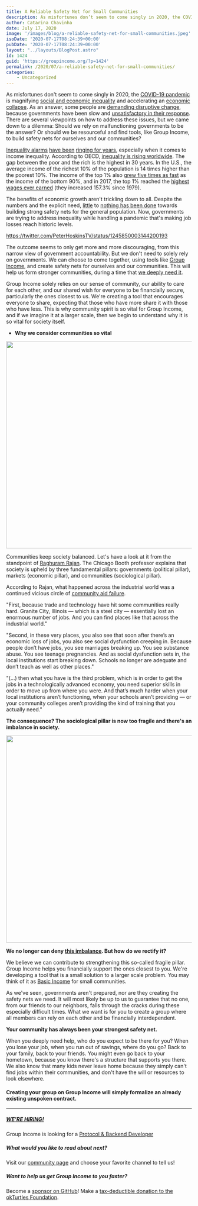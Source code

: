 ```yaml
---
title: A Reliable Safety Net for Small Communities
description: As misfortunes don’t seem to come singly in 2020, the COVID-19 pandemic is magnifying social and economic inequality and accelerating an economic collapse...
author: Catarina Chavinha
date: July 17, 2020
image: '/images/blog/a-reliable-safety-net-for-small-communities.jpeg'
isoDate: '2020-07-17T08:24:39+00:00'
pubDate: '2020-07-17T08:24:39+00:00'
layout: "../layouts/BlogPost.astro"
id: 1424
guid: 'https://groupincome.org/?p=1424'
permalink: /2020/07/a-reliable-safety-net-for-small-communities/
categories:
    - Uncategorized
---
```


As misfortunes don't seem to come singly in 2020, the [COVID-19 pandemic](https://www.who.int/emergencies/diseases/novel-coronavirus-2019) is magnifying [social and economic inequality](https://graduateinstitute.ch/coronavirus-information-our-community-and-visitors/covid-19-magnifier-social-inequality) and accelerating an [economic collapse](https://www.cnbc.com/2020/06/29/nearly-half-the-us-population-is-without-a-job-showing-how-far-the-labor-recovery-has-to-go.html). As an answer, some people are [demanding disruptive change](https://www.chicagoreader.com/chicago/police-abolitionist-movement-alternatives-cops-chicago/Content?oid=23289710), because governments have been slow and [unsatisfactory in their response](https://www.ohchr.org/en/NewsEvents/Pages/DisplayNews.aspx?NewsID=25793&amp;LangID=E). There are several viewpoints on how to address these issues, but we came down to a dilemma: Should we rely on malfunctioning governments to be the answer? Or should we be resourceful and find tools, like Group Income, to build safety nets for ourselves and our communities?

[Inequality alarms](https://inequality.stanford.edu/publications/20-facts-about-us-inequality-everyone-should-know) [have been](https://ourworldindata.org/global-economic-inequality) [ringing for years](https://news.un.org/en/story/2020/01/1055681), especially when it comes to income inequality. According to OECD, [inequality is rising worldwide](https://youtu.be/T_AEBZK427I). The gap between the poor and the rich is the highest in 30 years. In the U.S., the average income of the richest 10% of the population is 14 times higher than the poorest 10%. The income of the top 1% also [grew five times as fast](https://gop-waysandmeans.house.gov/wp-content/uploads/2019/04/Gould-Testimony.pdf) as the income of the bottom 90%, and in 2017, the top 1% reached the [highest wages ever earned](https://www.investopedia.com/articles/personal-finance/050615/are-you-top-one-percent-world.asp) (they increased 157.3% since 1979). 

The benefits of economic growth aren't trickling down to all. Despite the numbers and the explicit need, [little](https://www.cbpp.org/research/safety-net-effective-at-fighting-poverty-but-has-weakened-for-the-very-poorest) to [nothing has been done](https://theconversation.com/4-ways-covid-19-has-exposed-gaps-in-the-us-social-safety-net-138233) towards building strong safety nets for the general population. Now, governments are trying to address inequality while handling a pandemic that's making job losses reach historic levels.

https://twitter.com/PeterHoskinsTV/status/1245850003144200193

The outcome seems to only get more and more discouraging, from this narrow view of government accountability. But we don't need to solely rely on governments. We can choose to come together, using tools like [Group Income](https://groupincome.org/shorts/), and create safety nets for ourselves and our communities. This will help us form stronger communities, during a time that [we deeply need it](https://promarket.org/2020/03/19/this-crisis-is-different-the-coronavirus-is-a-social-disease-which-we-need-to-tackle-as-a-community/). 

Group Income solely relies on our sense of community, our ability to care for each other, and our shared wish for everyone to be financially secure, particularly the ones closest to us. We're creating a tool that encourages everyone to share, expecting that those who have more share it with those who have less. This is why community spirit is so vital for Group Income, and if we imagine it at a larger scale, then we begin to understand why it is so vital for society itself.

- **Why we consider communities so vital**

<img src="https://groupincome.org/wp-content/uploads/2020/07/society-three-pillars.jpg" alt="" width="700" height="560" class="aligncenter size-full wp-image-1429" />

Communities keep society balanced. Let's have a look at it from the standpoint of [Raghuram Rajan](https://www.chicagobooth.edu/faculty/directory/r/raghuram-g-rajan). The Chicago Booth professor explains that society is upheld by three fundamental pillars: governments (political pillar), markets (economic pillar), and communities (sociological pillar). 

According to Rajan, what happened across the industrial world was a continued vicious circle of [community aid failure](https://knowledge.wharton.upenn.edu/article/jeremy-siegel-and-raghuram-rajan-how-abandoned-communities-fuel-political-division/). 

"First, because trade and technology have hit some communities really hard. Granite City, Illinois — which is a steel city — essentially lost an enormous number of jobs. And you can find places like that across the industrial world."

"Second, in these very places, you also see that soon after there’s an economic loss of jobs, you also see social dysfunction creeping in. Because people don’t have jobs, you see marriages breaking up. You see substance abuse. You see teenage pregnancies. And as social dysfunction sets in, the local institutions start breaking down. Schools no longer are adequate and don’t teach as well as other places."

"(...) then what you have is the third problem, which is in order to get the jobs in a technologically advanced economy, you need superior skills in order to move up from where you were. And that’s much harder when your local institutions aren’t functioning, when your schools aren’t providing — or your community colleges aren’t providing the kind of training that you actually need."

**The consequence? The sociological pillar is now too fragile and there's an imbalance in society.**

<img src="https://groupincome.org/wp-content/uploads/2020/07/society-broken-communities.jpg" alt="" width="700" height="560" class="aligncenter size-full wp-image-1430" />

**We no longer can deny [this imbalance](https://www.weforum.org/agenda/2018/11/unmanaged-globalisation-damaging-local-communities-heres-how). But how do we rectify it?** 

We believe we can contribute to strengthening this so-called fragile pillar. Group Income helps you financially support the ones closest to you. We're developing a tool that is a small solution to a larger scale problem. You may think of it as [Basic Income](https://www.reddit.com/r/basicincome/wiki/index) for small communities.

As we've seen, governments aren't prepared, nor are they creating the safety nets we need. It will most likely be up to us to guarantee that no one, from our friends to our neighbors, falls through the cracks during these especially difficult times. What we want is for you to create a group where all members can rely on each other and be financially interdependent.

**Your community has always been your strongest safety net.**

When you deeply need help, who do you expect to be there for you? When you lose your job, when you run out of savings, where do you go? Back to your family, back to your friends. You might even go back to your hometown, because you know there's a structure that supports you there. We also know that many kids never leave home because they simply can't find jobs within their communities, and don't have the will or resources to look elsewhere. 

#### **Creating your group on Group Income will simply formalize an already existing unspoken contract.**


________________________________________________________


##### [WE'RE HIRING!](https://groupincome.org/positions/)

Group Income is looking for a [Protocol &amp; Backend Developer](https://twitter.com/Group_Income/status/1275457213327269889)

##### What would you like to read about next?

Visit our [community page](https://groupincome.org/community/) and choose your favorite channel to tell us!

##### Want to help us get Group Income to you faster?

Become a [sponsor on GitHub](https://github.com/sponsors/okTurtles)!
Make a [tax-deductible donation to the okTurtles Foundation](https://okturtles.org/donate/).
